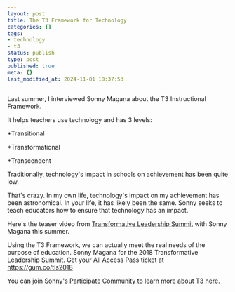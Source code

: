 ```yaml
---
layout: post
title: The T3 Framework for Technology
categories: []
tags:
- technology
- t3
status: publish
type: post
published: true
meta: {}
last_modified_at: 2024-11-01 18:37:53
---
```


Last summer, I interviewed Sonny Magana about the T3 Instructional Framework.

It helps teachers use technology and has 3 levels:

*Transitional


*Transformational


*Transcendent

Traditionally, technology's impact in schools on achievement has been quite low.

That's crazy. In my own life, technology's impact on my achievement has been astronomical. In your life, it has likely been the same. Sonny seeks to teach educators how to ensure that technology has an impact.

Here's the teaser video from 
[Transformative Leadership Summit](https://gum.co/tls2018) with Sonny Magana this summer.

Using the T3 Framework, we can actually meet the real needs of the purpose of education. Sonny Magana for the 2018 Transformative Leadership Summit. Get your All Access Pass ticket at https://gum.co/tls2018

You can join Sonny's 
[Participate Community to learn more about T3 here](https://www.participate.com/organizations/the-t3-academy-community-with-dr-sonny-magana/a172f97b-e692-484f-b4bc-48011f23767c/learn).
